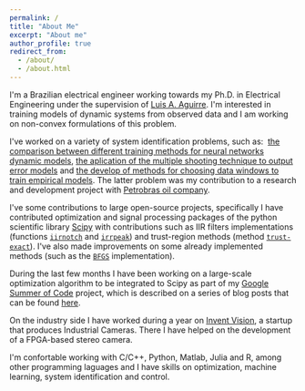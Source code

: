 ```yaml
---
permalink: /
title: "About Me"
excerpt: "About me"
author_profile: true
redirect_from: 
  - /about/
  - /about.html
---
```


I'm a Brazilian electrical engineer working towards my Ph.D. in Electrical Engineering under the supervision of [Luis A. Aguirre](https://scholar.google.com.br/citations?user=_zkC6_kAAAAJ&hl=en). I'm interested in training models of dynamic systems from observed data and I am working on non-convex formulations of this problem.

I've worked on a variety of system identification problems, such as:  [the comparison between different training methods for neural networks dynamic models](https://arxiv.org/abs/1706.07119v1), [the aplication of the multiple shooting technique to output error models](https://antonior92.github.io/files/2017-IFAC.pdf) and [the develop of methods for choosing data windows to train empirical models](http://www.sciencedirect.com/science/article/pii/S2405896315008915). The latter problem was my contribution to a research and development project with [Petrobras oil company](http://www.petrobras.com.br/en/).

I've some contributions to large open-source projects, specifically I have contributed optimization and signal processing packages of the python scientific library [Scipy](https://www.scipy.org/scipylib/index.html) with contributions such as IIR filters implementations (functions [``iirnotch``](http://scipy.github.io/devdocs/generated/scipy.signal.iirnotch.html#scipy.signal.iirnotch) and [``irrpeak``](http://scipy.github.io/devdocs/generated/scipy.signal.iirpeak.html#scipy.signal.iirpeak)) and trust-region methods (method [``trust-exact``](http://scipy.github.io/devdocs/optimize.minimize-trustexact.html)). I've also made improvements on some already implemented methods (such as the [``BFGS``](http://scipy.github.io/devdocs/optimize.minimize-bfgs.html) implementation). 

During the last few months I have been working on a large-scale optimization algorithm to be integrated to Scipy as part of my [Google Summer of Code](https://summerofcode.withgoogle.com) project, which is described on a series of blog posts that can be found [here](https://antonior92.github.io/tags/#gsoc-2017).

On the industry side I have worked during a year on [Invent Vision](http://www.ivision.ind.br), a startup that produces Industrial Cameras. There I have helped on the development of a FPGA-based stereo camera.

I'm confortable working with C/C++, Python, Matlab, Julia and R, among other programming laguages and I have skills on optimization, machine learning, system identification and control.





